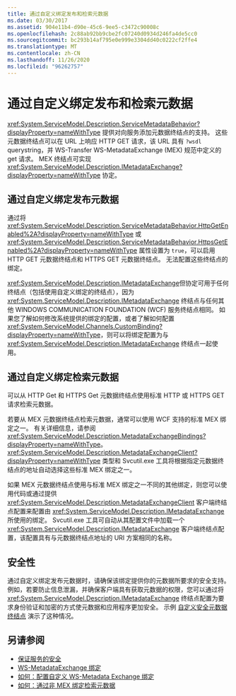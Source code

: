```yaml
---
title: 通过自定义绑定发布和检索元数据
ms.date: 03/30/2017
ms.assetid: 904e11b4-d90e-45c6-9ee5-c3472c90008c
ms.openlocfilehash: 2c88ab92bb9cbe2fc07240d0934d246fa4de5cc0
ms.sourcegitcommit: bc293b14af795e0e999e3304dd40c0222cf2ffe4
ms.translationtype: MT
ms.contentlocale: zh-CN
ms.lasthandoff: 11/26/2020
ms.locfileid: "96262757"
---
```

# <a name="publishing-and-retrieving-metadata-over-a-custom-binding"></a>通过自定义绑定发布和检索元数据

<xref:System.ServiceModel.Description.ServiceMetadataBehavior?displayProperty=nameWithType> 提供对向服务添加元数据终结点的支持。 这些元数据终结点可以在 URL 上响应 HTTP GET 请求，该 URL 具有 `?wsdl` querystring，并 WS-Transfer WS-MetadataExchange (MEX) 规范中定义的 get 请求。 MEX 终结点可实现 <xref:System.ServiceModel.Description.IMetadataExchange?displayProperty=nameWithType> 协定。  
  
## <a name="publishing-metadata-over-a-custom-binding"></a>通过自定义绑定发布元数据  

 通过将 <xref:System.ServiceModel.Description.ServiceMetadataBehavior.HttpGetEnabled%2A?displayProperty=nameWithType> 或 <xref:System.ServiceModel.Description.ServiceMetadataBehavior.HttpsGetEnabled%2A?displayProperty=nameWithType> 属性设置为 `true`，可以启用 HTTP GET 元数据终结点和 HTTPS GET 元数据终结点。 无法配置这些终结点的绑定。  
  
 <xref:System.ServiceModel.Description.IMetadataExchange>但协定可用于任何终结点（包括使用自定义绑定的终结点），因为 <xref:System.ServiceModel.Description.IMetadataExchange> 终结点与任何其他 WINDOWS COMMUNICATION FOUNDATION (WCF) 服务终结点相同。 如果您了解如何修改系统提供的绑定的配置，或者了解如何配置 <xref:System.ServiceModel.Channels.CustomBinding?displayProperty=nameWithType>，则可以将绑定配置为与 <xref:System.ServiceModel.Description.IMetadataExchange> 终结点一起使用。  
  
## <a name="retrieving-metadata-over-a-custom-binding"></a>通过自定义绑定检索元数据  

 可以从 HTTP Get 和 HTTPS Get 元数据终结点使用标准 HTTP 或 HTTPS GET 请求检索元数据。  
  
 若要从 MEX 元数据终结点检索元数据，通常可以使用 WCF 支持的标准 MEX 绑定之一。 有关详细信息，请参阅 <xref:System.ServiceModel.Description.MetadataExchangeBindings?displayProperty=nameWithType>。 <xref:System.ServiceModel.Description.MetadataExchangeClient?displayProperty=nameWithType> 类型和 Svcutil.exe 工具将根据指定元数据终结点的地址自动选择这些标准 MEX 绑定之一。  
  
 如果 MEX 元数据终结点使用与标准 MEX 绑定之一不同的其他绑定，则您可以使用代码或通过提供 <xref:System.ServiceModel.Description.MetadataExchangeClient> 客户端终结点配置来配置由 <xref:System.ServiceModel.Description.IMetadataExchange> 所使用的绑定。 Svcutil.exe 工具可自动从其配置文件中加载一个 <xref:System.ServiceModel.Description.IMetadataExchange> 客户端终结点配置，该配置具有与元数据终结点地址的 URI 方案相同的名称。  
  
## <a name="security"></a>安全性  

 通过自定义绑定发布元数据时，请确保该绑定提供你的元数据所要求的安全支持。 例如，若要防止信息泄漏，并确保客户端具有获取元数据的权限，您可以通过将 <xref:System.ServiceModel.Description.IMetadataExchange> 终结点配置为要求身份验证和加密的方式使元数据和应用程序更加安全。 示例 [自定义安全元数据终结点](../samples/custom-secure-metadata-endpoint.md) 演示了这种情况。  
  
## <a name="see-also"></a>另请参阅

- [保证服务的安全](../securing-services.md)
- [WS-MetadataExchange 绑定](ws-metadataexchange-bindings.md)
- [如何：配置自定义 WS-Metadata Exchange 绑定](how-to-configure-a-custom-ws-metadata-exchange-binding.md)
- [如何：通过非 MEX 绑定检索元数据](how-to-retrieve-metadata-over-a-non-mex-binding.md)
